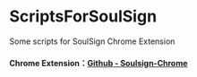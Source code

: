 # ScriptsForSoulSign
Some scripts for SoulSign Chrome Extension

#### Chrome Extension：[Github - Soulsign-Chrome](https://github.com/inu1255/soulsign-chrome)
